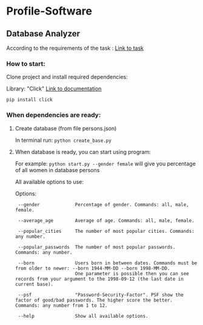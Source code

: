 # Profile-Software
## Database Analyzer

According to the requirements of the task : [Link to task](https://git.profil-software.com/recruitment-july-2020/backend/-/blob/master/README.md)


### How to start:

Clone project and install required dependencies:

Library: "Click" [Link to documentation](https://click.palletsprojects.com/en/7.x/)

```pip install click```

### When dependencies are ready:

1. Create database (from file persons.json)

      In terminal run: ```python create_base.py```

2. When database is ready, you can start using program:

      For example: ```python start.py --gender female``` will give you percentage of all women in database persons

    All available options to use:
    
    Options:
    
        --gender             Percentage of gender. Commands: all, male, female.
  
        --average_age        Average of age. Commands: all, male, female.
        
        --popular_cities     The number of most popular cities. Commands: any number.
        
        --popular_passwords  The number of most popular passwords. Commands: any number.
        
        --born               Users born in between dates. Commands must be from older to newer: --born 1944-MM-DD --born 1998-MM-DD.
                             One parameter is possible then you can see records from your argument to the 1998-09-12 (the last date in current base).
        
        --psf                "Password-Security-Factor". PSF show the factor of good/bad passwords. The higher score the better. Commands: any number from 1 to 12.
        
        --help               Show all available options.


 
